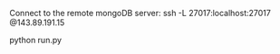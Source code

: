 Connect to the remote mongoDB server: 
      ssh -L 27017:localhost:27017 <username>@143.89.191.15
      
      
python run.py
